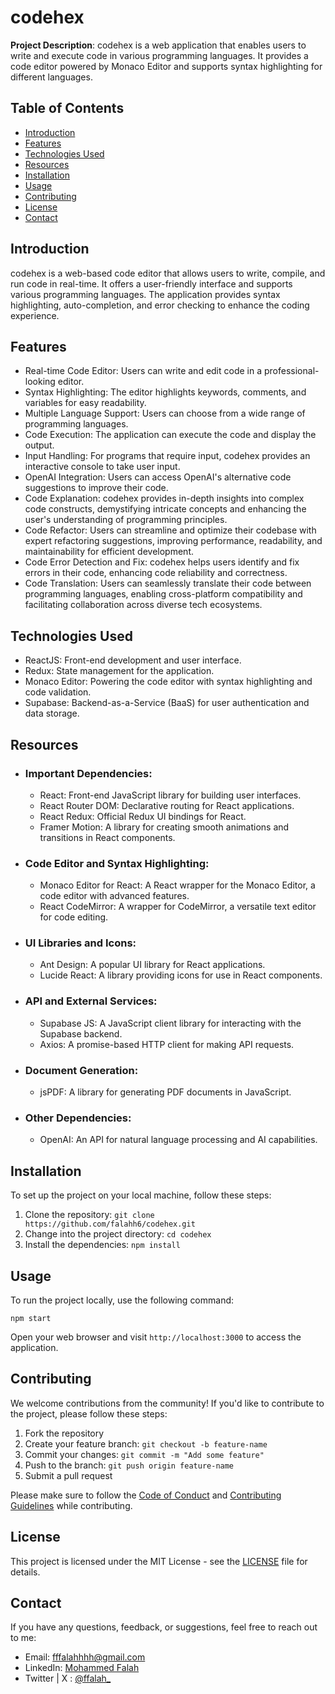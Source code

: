 # codehex

**Project Description**: codehex is a web application that enables users to write and execute code in various programming languages. It provides a code editor powered by Monaco Editor and supports syntax highlighting for different languages.

## Table of Contents

- [Introduction](#introduction)
- [Features](#features)
- [Technologies Used](#technologies-used)
- [Resources](#resources)
- [Installation](#installation)
- [Usage](#usage)
- [Contributing](#contributing)
- [License](#license)
- [Contact](#contact)

## Introduction

codehex is a web-based code editor that allows users to write, compile, and run code in real-time. It offers a user-friendly interface and supports various programming languages. The application provides syntax highlighting, auto-completion, and error checking to enhance the coding experience.

## Features

- Real-time Code Editor: Users can write and edit code in a professional-looking editor.
- Syntax Highlighting: The editor highlights keywords, comments, and variables for easy readability.
- Multiple Language Support: Users can choose from a wide range of programming languages.
- Code Execution: The application can execute the code and display the output.
- Input Handling: For programs that require input, codehex provides an interactive console to take user input.
- OpenAI Integration: Users can access OpenAI's alternative code suggestions to improve their code.
- Code Explanation: codehex provides in-depth insights into complex code constructs, demystifying intricate concepts and enhancing the user's understanding of programming principles.
- Code Refactor: Users can streamline and optimize their codebase with expert refactoring suggestions, improving performance, readability, and maintainability for efficient development.
- Code Error Detection and Fix: codehex helps users identify and fix errors in their code, enhancing code reliability and correctness.
- Code Translation: Users can seamlessly translate their code between programming languages, enabling cross-platform compatibility and facilitating collaboration across diverse tech ecosystems.

## Technologies Used

- ReactJS: Front-end development and user interface.
- Redux: State management for the application.
- Monaco Editor: Powering the code editor with syntax highlighting and code validation.
- Supabase: Backend-as-a-Service (BaaS) for user authentication and data storage.

## Resources 

- ### Important Dependencies:

  - React: Front-end JavaScript library for building user interfaces.
  - React Router DOM: Declarative routing for React applications.
  - React Redux: Official Redux UI bindings for React.
  - Framer Motion: A library for creating smooth animations and transitions in React components.

- ### Code Editor and Syntax Highlighting:

  - Monaco Editor for React: A React wrapper for the Monaco Editor, a code editor with advanced features.
  - React CodeMirror: A wrapper for CodeMirror, a versatile text editor for code editing.

- ### UI Libraries and Icons:

  - Ant Design: A popular UI library for React applications.
  - Lucide React: A library providing icons for use in React components.

- ### API and External Services:

  - Supabase JS: A JavaScript client library for interacting with the Supabase backend.
  - Axios: A promise-based HTTP client for making API requests.

- ### Document Generation:

  - jsPDF: A library for generating PDF documents in JavaScript.

- ### Other Dependencies:

  - OpenAI: An API for natural language processing and AI capabilities.

## Installation

To set up the project on your local machine, follow these steps:

1. Clone the repository: `git clone https://github.com/falahh6/codehex.git`
2. Change into the project directory: `cd codehex`
3. Install the dependencies: `npm install`

## Usage

To run the project locally, use the following command:

```
npm start
```

Open your web browser and visit `http://localhost:3000` to access the application.

## Contributing

We welcome contributions from the community! If you'd like to contribute to the project, please follow these steps:

1. Fork the repository
2. Create your feature branch: `git checkout -b feature-name`
3. Commit your changes: `git commit -m "Add some feature"`
4. Push to the branch: `git push origin feature-name`
5. Submit a pull request

Please make sure to follow the [Code of Conduct](CODE_OF_CONDUCT.md) and [Contributing Guidelines](CONTRIBUTING.md) while contributing.

## License

This project is licensed under the MIT License - see the [LICENSE]() file for details.

## Contact

If you have any questions, feedback, or suggestions, feel free to reach out to me:

- Email: fffalahhhh@gmail.com
- LinkedIn: [Mohammed Falah]([https://www.linkedin.com/in/falah](https://www.linkedin.com/in/mohammed-falah-a4a4b0223/)https://www.linkedin.com/in/mohammed-falah-a4a4b0223/)
- Twitter | X : [@ffalah_](https://twitter.com/ffalah_)
